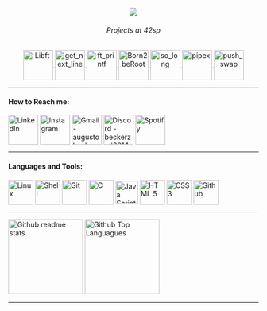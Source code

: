 
<p align="center"><a href="https://www.42sp.org.br/" target="_blank"><img src="https://img.shields.io/static/v1?label=&message=SP&color=000&style=for-the-badge&logo=42""></a></p>

###### <p align="center">Projects at 42sp </p>

<div align="center" style="display: inline_block">
  <a href="https://github.com/augustobecker/Libft" target="_blank"> <img align="center" alt="Libft"  height="60" src="https://user-images.githubusercontent.com/81205527/149165832-9344c9e5-6075-4268-b276-26b60efc5733.png"> </a>
  <a href="https://github.com/augustobecker/get_next_line" target="_blank"><img align="center" alt="get_next_line"  height="60" src="https://user-images.githubusercontent.com/81205527/149212588-45d60d10-2e78-46c5-bf0c-0dc247464ad5.png">  </a>
    <a href="https://github.com/augustobecker/ft_printf" target="_blank"><img align="center" alt="ft_printf"  height="60" src="https://user-images.githubusercontent.com/81205527/157133425-69e61e0d-9051-4733-87cb-844319544a8b.png">  </a>
  <a href="https://github.com/augustobecker/Born2beRoot" target="_blank"><img align="center" alt="Born2beRoot"  height="60" src="https://user-images.githubusercontent.com/81205527/172512716-24c61c2a-2717-407d-bad8-489f531b12bd.png">  </a>
  <a href="https://github.com/augustobecker/so_long" target="_blank"><img align="center" alt="so_long"  height="60" src="https://user-images.githubusercontent.com/81205527/179134510-48689e9e-f8e4-4165-be40-2e0ec8f5d60d.png">  </a>
    <a href="https://github.com/augustobecker/pipex" target="_blank"><img align="center" alt="pipex"  height="60" src="https://user-images.githubusercontent.com/81205527/185808394-0045a614-600a-443d-add8-736951453ce3.png">  </a>
<a href="https://github.com/augustobecker/push_swap" target="_blank"><img align="center" alt="push_swap" height="60" src="https://user-images.githubusercontent.com/81205527/191116700-f59a18fd-e7f5-4c76-8f41-74a68d1ba32b.png"> </a>

</div>


***

  #### How to Reach me:
<div> 

<a href="https://www.linkedin.com/in/augusto-becker/" target="_blank"><img align="center" alt="LinkedIn" height="60" src="https://user-images.githubusercontent.com/81205527/157161849-01a9df02-bf32-45be-add4-122bc40b48cf.png"></a>
<a href="https://www.instagram.com/augusto.becker/" target="_blank"><img align="center" alt="Instagram" height="60" src="https://user-images.githubusercontent.com/81205527/157161841-19ec3ab2-2c8f-4ec0-8b9d-3cd885256098.png"></a>
<a href = "mailto:augustobecker.dev@gmail.com"> <img align="center" alt="Gmail - augustobecker.dev@gmail.com" height="60" src="https://user-images.githubusercontent.com/81205527/157161831-eb9dffee-404b-4ffe-b0af-34671219f7fb.png"></a>
<a href="https://discord.gg/3kxYkBRxUy" target="_blank"><img align="center" alt="Discord - beckerzz#3614" height="60" src="https://user-images.githubusercontent.com/81205527/157161820-de88dc63-61a3-4c9f-9445-07ac98bf0bc2.png"></a>
<a href="https://open.spotify.com/user/31oh3ig6h5rps5q7bpf53jyivwea" target="_blank"><img align="center" alt="Spotify" height="60" src="https://user-images.githubusercontent.com/81205527/157161835-9a3440d6-b4bd-4644-82ae-e82d9f103a0e.png"></a>   
  
</div>

***
   
   #### Languages and Tools:
 
<div style="display: inline_block">
  
<img align="center" alt="Linux" height="50" src="https://user-images.githubusercontent.com/81205527/157163151-c35ea1eb-04d0-4dc8-8de7-b1831275b051.png">
<img align="center" alt="Shell" height="50" src="https://user-images.githubusercontent.com/81205527/157163946-406e1e4a-53da-4553-8c25-02a2b1f1ce1e.png">
<img align="center" alt="Git" height="50" src="https://user-images.githubusercontent.com/81205527/157163623-32f85cf3-60eb-4dbb-a091-f81164edc036.png">
<img align="center" alt="C" height="50" src="https://user-images.githubusercontent.com/81205527/157163155-473b5961-ecfd-4008-8e7f-3e4a5a6afe43.png">
<img align="center" alt="Java Script" height="45" src="https://user-images.githubusercontent.com/81205527/157163345-9620c9a1-ce90-412c-80c2-f98b29f3e33c.png">
<img align="center" alt="HTML 5" height="50" src="https://user-images.githubusercontent.com/81205527/157163342-559988c6-1001-49d9-b6d4-44f528e905ca.png">
<img align="center" alt="CSS 3" height="50" src="https://user-images.githubusercontent.com/81205527/157163332-869bb5a7-3621-42de-9403-a0f754228fba.png">
<img align="center" alt="Github" height="50" src="https://user-images.githubusercontent.com/81205527/157163627-e58bd793-ca7c-43cf-b820-83987d386332.png">

***

<div style="display: inline_block">
  <img alt="Github readme stats" height="150em" src="https://git-stats.willianrod.com/api?username=augustobecker&count_private=true&hide_title=true&show_icons=true&include_all_commits=true&icon_color=0366d6&bg_color=000000&hide_border=true&text_color=ffffff">
  <img alt="Github Top Languagues" height="150em" src="https://git-stats.willianrod.com/api/top-langs/?username=augustobecker&layout=compact&icon_color=0366d6&bg_color=000000&hide_border=true&text_color=ffffff">
</div>

***
